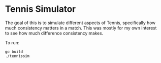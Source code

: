 # Tennis Simulator

The goal of this is to simulate different aspects of Tennis, 
specifically how much consistency matters in a match.
This was mostly for my own interest to see how much difference
consistency makes.

To run:

```
go build
./tennissim
```
